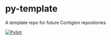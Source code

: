 # py-template
A template repo for future Contigion repositories

[![Pylint](https://github.com/Contigion/indicators/actions/workflows/pylint.yml/badge.svg?branch=main)](https://github.com/Contigion/indicators/actions/workflows/pylint.yml)
